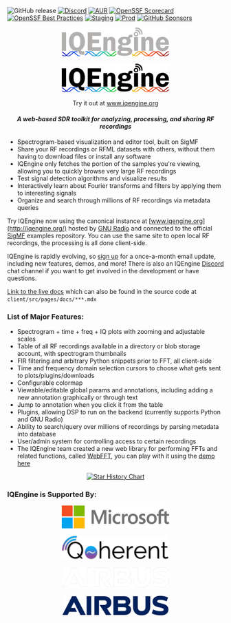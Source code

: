 ![GitHub release](https://img.shields.io/github/v/release/IQEngine/IQEngine)
[![Discord](https://img.shields.io/discord/1063315697498853498?label=Discord)](https://discord.gg/k7C8kp3b76)
[![AUR](https://img.shields.io/github/license/IQEngine/IQEngine)](https://github.com/IQEngine/IQEngine/blob/main/LICENSE)
[![OpenSSF Scorecard](https://api.securityscorecards.dev/projects/github.com/IQEngine/IQEngine/badge)](https://securityscorecards.dev/viewer/?uri=github.com/IQEngine/IQEngine)
[![OpenSSF Best Practices](https://bestpractices.coreinfrastructure.org/projects/7730/badge)](https://bestpractices.coreinfrastructure.org/projects/7730)
[![Staging](https://img.shields.io/github/actions/workflow/status/IQEngine/IQEngine/periodic_test_of_staging.yml?label=staging)](https://staging.iqengine.org)
[![Prod](https://img.shields.io/github/actions/workflow/status/IQEngine/IQEngine/periodic_test_of_prod.yml?label=prod)](https://iqengine.org)
[![GitHub Sponsors](https://img.shields.io/github/sponsors/IQEngine)](https://github.com/sponsors/IQEngine)

<p align="center"><img width=250 src="client/public/IQEngine.svg#gh-dark-mode-only" /></p>
<p align="center"><img width=250 src="client/public/IQEngine_Black.svg#gh-light-mode-only" /></p>

<p align="center">Try it out at <a href="https://www.iqengine.org">www.iqengine.org</a></p>

<h4 style="text-align: center;"><i>A web-based SDR toolkit for analyzing, processing, and sharing RF recordings</i></h4>

* Spectrogram-based visualization and editor tool, built on SigMF
* Share your RF recordings or RFML datasets with others, without them having to download files or install any software
* IQEngine only fetches the portion of the samples you're viewing, allowing you to quickly browse very large RF recordings
* Test signal detection algorithms and visualize results
* Interactively learn about Fourier transforms and filters by applying them to interesting signals
* Organize and search through millions of RF recordings via metadata queries

Try IQEngine now using the canonical instance at [www.iqengine.org](http://iqengine.org/) hosted by [GNU Radio](https://www.gnuradio.org/) and connected to the official [SigMF](https://github.com/gnuradio/SigMF) examples repository.  You can use the same site to open local RF recordings, the processing is all done client-side.

IQEngine is rapidly evolving, so [sign up](https://dashboard.mailerlite.com/forms/299501/77960409531811734/share) for a once-a-month email update, including new features, demos, and more!  There is also an IQEngine [Discord](https://discord.gg/k7C8kp3b76) chat channel if you want to get involved in the development or have questions.

[Link to the live docs](https://staging.iqengine.org/docs) which can also be found in the source code at `client/src/pages/docs/***.mdx`

### List of Major Features:

* Spectrogram + time + freq + IQ plots with zooming and adjustable scales
* Table of all RF recordings available in a directory or blob storage account, with spectrogram thumbnails
* FIR filtering and arbitrary Python snippets prior to FFT, all client-side
* Time and frequency domain selection cursors to choose what gets sent to plots/plugins/downloads
* Configurable colormap
* Viewable/editable global params and annotations, including adding a new annotation graphically or through text
* Jump to annotation when you click it from the table
* Plugins, allowing DSP to run on the backend (currently supports Python and GNU Radio)
* Ability to search/query over millions of recordings by parsing metadata into database
* User/admin system for controlling access to certain recordings
* The IQEngine team created a new web library for performing FFTs and related functions, called [WebFFT](https://www.npmjs.com/package/webfft), you can play with it using the [demo here](https://webfft.com/)

<a href="https://star-history.com/#IQEngine/IQEngine&Date">
  <picture>
    <p align="center">
      <source media="(prefers-color-scheme: dark)" srcset="https://api.star-history.com/svg?repos=IQEngine/IQEngine&type=Date&theme=dark" />
      <source media="(prefers-color-scheme: light)" srcset="https://api.star-history.com/svg?repos=IQEngine/IQEngine&type=Date" />
      <img width="70%" alt="Star History Chart" src="https://api.star-history.com/svg?repos=IQEngine/IQEngine&type=Date" />
    </p>
  </picture>
</a>


### IQEngine is Supported By:

<p align="center"><img width=250 src="client/public/microsoft-logo.svg" /></p>

<p align="center"><a href="https://www.qoherent.ai/"><img width=250 src="client/public/clogo-black.png" /></a></p>

<p align="center"><img width=250 src="client/public/AIRBUS_white.png#gh-dark-mode-only" /></p>
<p align="center"><img width=250 src="client/public/AIRBUS_blue.png#gh-light-mode-only" /></p>

